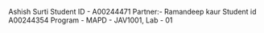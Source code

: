 Ashish Surti
Student ID - A00244471
Partner:-
Ramandeep kaur
Student id A00244354
Program - MAPD - JAV1001, Lab - 01
